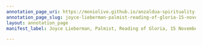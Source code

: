 ```yaml
---
annotation_page_uri: https://moniolivo.github.io/anzaldua-spirituality-recordings/annotations/joyce-lieberman-palmist-reading-of-gloria-15-november-1980-canvas-1-transcript.json
annotation_page_slug: joyce-lieberman-palmist-reading-of-gloria-15-november-1980-canvas-1-transcript
layout: annotation_page
manifest_label: Joyce Lieberman, Palmist, Reading of Gloria, 15 November 1980

---
```

